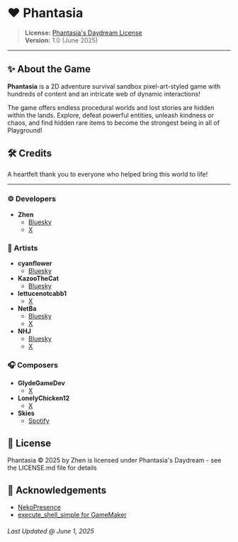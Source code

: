 # ❤️ Phantasia

> **License:** [Phantasia's Daydream License](./LICENSE.md)  
> **Version:** 1.0 (June 2025)

---

## ✨ About the Game

**Phantasia** is a 2D adventure survival sandbox pixel-art-styled game with hundreds of content and an intricate web of dynamic interactions!

The game offers endless procedural worlds and lost stories are hidden within the lands. Explore, defeat powerful entities, unleash kindness or chaos, and find hidden rare items to become the strongest being in all of Playground!

## 🛠️ Credits

A heartfelt thank you to everyone who helped bring this world to life!

---

### ⚙️ Developers

- **Zhen**
    - [Bluesky](https://bsky.app/profile/zntm.bsky.social)
    - [X](https://x.com/zhntm)

### 🎨 Artists

- **cyanflower**
    - [Bluesky](https://bsky.app/profile/cyanflower.bsky.social)
- **KazooTheCat**
    - [Bluesky](https://bsky.app/profile/claireverywhere.bsky.social)
- **lettucenotcabb1**
    - [X](https://x.com/lettucenotcabb1)
- **NetBa**
    - [Bluesky](https://bsky.app/profile/netba.bsky.social)
    - [X](https://x.com/NHJ__NHJ)
- **NHJ**
    - [Bluesky](https://bsky.app/profile/nhj03.bsky.social)
    - [X](https://x.com/NHJ__NHJ)

### 🎧 Composers

- **GlydeGameDev**
    - [X](https://x.com/GlydeGameDev)
- **LonelyChicken12**
    - [X](https://x.com/LonelyChicken12)
- **Skies**
    - [Spotify](https://open.spotify.com/artist/5DgNMSlcQgjzpzILh3M2LL)

## 📜 License

Phantasia © 2025 by Zhen is licensed under Phantasia's Daydream - see the LICENSE.md file for details

## 💝 Acknowledgements

- [NekoPresence](https://github.com/nkrapivin/NekoPresence)
- [execute_shell_simple for GameMaker](https://yellowafterlife.itch.io/gamemaker-execute-shell-simple)

###### Last Updated @ June 1, 2025
